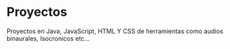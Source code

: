 # Proyectos
Proyectos en Java, JavaScript, HTML Y CSS de herramientas como audios binaurales, Isocronicos etc...
